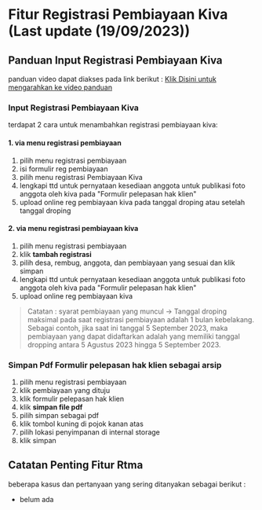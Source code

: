# Fitur Registrasi Pembiayaan Kiva (Last update (19/09/2023))
## Panduan Input Registrasi Pembiayaan Kiva
panduan video dapat diakses pada link berikut :
[Klik Disini untuk mengarahkan ke video panduan](https://drive.google.com/drive/folders/10Vsfep3P4T22eeMDqe4UXceVcxM0hYG1?hl=id)

### Input Registrasi Pembiayaan Kiva
terdapat 2 cara untuk menambahkan registrasi pembiayaan kiva:

#### 1. via menu registrasi pembiayaan
  1. pilih menu registrasi pembiayaan
  2. isi formulir reg pembiayaan
  3. pilih menu registrasi Pembiayaan Kiva
  4. lengkapi ttd untuk pernyataan kesediaan anggota untuk publikasi foto anggota oleh kiva pada "Formulir pelepasan hak klien"
  5. upload online reg pembiayaan kiva pada tanggal droping atau setelah tanggal droping
#### 2. via menu registrasi pembiayaan kiva
  1. pilih menu registrasi pembiayaan
  2. klik **tambah registrasi**
  3. pilih desa, rembug, anggota, dan pembiayaan yang sesuai dan klik simpan
  4. lengkapi ttd untuk pernyataan kesediaan anggota untuk publikasi foto anggota oleh kiva pada "Formulir pelepasan hak klien"
  5. upload online reg pembiayaan kiva
> Catatan : syarat pembiayaan yang muncul -> Tanggal droping maksimal pada saat registrasi pembiayaan adalah 1 bulan kebelakang. Sebagai contoh, jika saat ini tanggal 5 September 2023, maka pembiayaan yang dapat didaftarkan adalah yang memiliki tanggal dropping antara 5 Agustus 2023 hingga 5 September 2023.

### Simpan Pdf Formulir pelepasan hak klien sebagai arsip
1. pilih menu registrasi pembiayaan
2. klik pembiayaan yang dituju
3. klik formulir pelepasan hak klien
4. klik **simpan file pdf**
5. pilih simpan sebagai pdf
6. klik tombol kuning di pojok kanan atas
7. pilih lokasi penyimpanan di internal storage
8. klik simpan
## Catatan Penting Fitur Rtma
beberapa kasus dan pertanyaan yang sering ditanyakan sebagai berikut :
- belum ada

